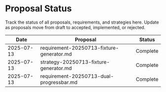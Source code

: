 # Proposal Status

Track the status of all proposals, requirements, and strategies here. Update as proposals move from draft to accepted, implemented, or rejected.

| Date       | Proposal                                      | Status      |
|------------|-----------------------------------------------|-------------|
| 2025-07-13 | requirement-20250713-fixture-generator.md     | Complete    |
| 2025-07-13 | strategy-20250713-fixture-generator.md         | Complete    |
| 2025-07-13 | requirement-20250713-dual-progressbar.md      | Complete    |

